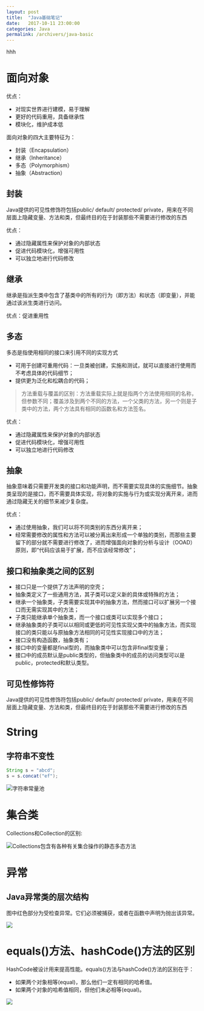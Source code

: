 ```yaml
---
layout: post
title:  "Java基础笔记"
date:   2017-10-11 23:00:00
categories: Java
permalink: /archivers/java-basic
---
```


hhh

# 面向对象

优点：

* 对现实世界进行建模，易于理解
* 更好的代码重用，具备继承性
* 模块化，维护成本低

面向对象的四大主要特征为：

* 封装（Encapsulation）
* 继承（Inheritance）
* 多态（Polymorphism）
* 抽象（Abstraction）

## 封装 
Java提供的可见性修饰符包括public/ default/ protected/ private，用来在不同层面上隐藏变量、方法和类，但最终目的在于封装那些不需要进行修改的东西

优点：

* 通过隐藏属性来保护对象的内部状态
* 促进代码模块化，增强可用性
* 可以独立地进行代码修改

## 继承
继承是指派生类中包含了基类中的所有的行为（即方法）和状态（即变量），并能通过该派生类进行访问。

优点：促进重用性

## 多态
多态是指使用相同的接口来引用不同的实现方式

* 可用于创建可重用代码：一旦类被创建，实施和测试，就可以直接进行使用而不考虑具体的代码细节；
* 提供更为泛化和松耦合的代码；

> 方法重载与覆盖的区别：方法重载实际上就是指两个方法使用相同的名称，但参数不同；覆盖涉及到两个不同的方法，一个父类的方法，另一个则是子类中的方法，两个方法具有相同的函数名和方法签名。

优点：

* 通过隐藏属性来保护对象的内部状态
* 促进代码模块化，增强可用性
* 可以独立地进行代码修改

## 抽象 
抽象意味着只需要开发类的接口和功能声明，而不需要实现具体的实施细节。抽象类呈现的是接口，而不需要具体实现，将对象的实施与行为或实现分离开来，进而通过隐藏无关的细节来减少复杂度。

优点：

* 通过使用抽象，我们可以将不同类别的东西分离开来；
* 经常需要修改的属性和方法可以被分离出来形成一个单独的类别，而那些主要留下的部分就不需要进行修改了，进而增强面向对象的分析与设计（OOAD）原则，即“代码应该易于扩展，而不应该经常修改”；

## 接口和抽象类之间的区别

* 接口只是一个提供了方法声明的空壳；
* 抽象类定义了一些通用方法，其子类可以定义新的具体或特殊的方法；
* 继承一个抽象类，子类需要实现其中的抽象方法，然而接口可以扩展另一个接口而无需实现其中的方法；
* 子类只能继承单个抽象类，而一个接口或类可以实现多个接口；
* 继承抽象类的子类可以以相同或更低的可见性实现父类中的抽象方法，而实现接口的类只能以与原抽象方法相同的可见性实现接口中的方法；
* 接口没有构造函数，抽象类有；
* 接口中的变量都是final型的，而抽象类中可以包含非final型变量；
* 接口中的成员默认是public类型的，但抽象类中的成员的访问类型可以是public，protected和默认类型。

## 可见性修饰符 
Java提供的可见性修饰符包括public/ default/ protected/ private，用来在不同层面上隐藏变量、方法和类，但最终目的在于封装那些不需要进行修改的东西



# String

## 字符串不变性

```java
String s = "abcd";
s = s.concat("ef");
```

![字符串常量池](http://anytimekaka.github.io/images/string01.jpeg)

# 集合类

Collections和Collection的区别:

![Collections包含有各种有关集合操作的静态多态方法](http://anytimekaka.github.io/images/collections.jpeg)

# 异常

## Java异常类的层次结构

图中红色部分为受检查异常。它们必须被捕获，或者在函数中声明为抛出该异常。

![](http://anytimekaka.github.io/images/exception.jpeg)

# equals()方法、hashCode()方法的区别

HashCode被设计用来提高性能。equals()方法与hashCode()方法的区别在于：

* 如果两个对象相等(equal)，那么他们一定有相同的哈希值。
* 如果两个对象的哈希值相同，但他们未必相等(equal)。

![](http://anytimekaka.github.io/images/equals_hashcode.png)